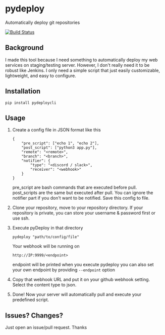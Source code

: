 # pydeploy
Automatically deploy git repositories

[![Build Status](https://travis-ci.com/yukinotenshi/pydeploy.svg?branch=master)](https://travis-ci.com/yukinotenshi/pydeploy)


## Background
I made this tool because I need something to
automatically deploy my web services on staging/testing
server. However, I don't really need it to be
robust like Jenkins. I only need a simple script
that just easily customizable, lightweight, and easy to configure.

## Installation
```
pip install pydeploycli
```

## Usage
1. Create a config file in JSON format like this
    ```
    {
        "pre_script": ["echo 1", "echo 2"],
        "post_script": ["python3 app.py"],
        "remote": "<remote>",
        "branch": "<branch>",
        "notifier": {
            "type": "<discord / slack>",
            "receiver": "<webhook>"
        }
    }
    ```
    pre_script are bash commands that are executed
    before pull.
    post_scripts are the same but executed after
    pull.
    You can ignore the notifier part if you don't
want to be notified. Save this config to file.

2. Clone your repository, move to your repository
directory. If your repository is private, you
can store your username & password first or use
ssh.

3. Execute pyDeploy in that directory
    ```
    pydeploy "path/to/config/file"
    ```

    Your webhook will be running on
    ```
    http://IP:9999/<endpoint>
    ```

    endpoint will be printed when you execute pydeploy
    you can also set your own endpoint by providing `--endpoint` option
4. Copy that webhook URL and put it on your
github webhook setting. Select the content type
to json.

5. Done! Now your server will automatically
pull and execute your predefined script.

## Issues? Changes?
Just open an issue/pull request. Thanks
